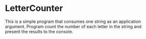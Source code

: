# LetterCounter

This is a simple program that consumes one string as an application argument.
Program count the number of each letter in the string and present the results to the
console.
